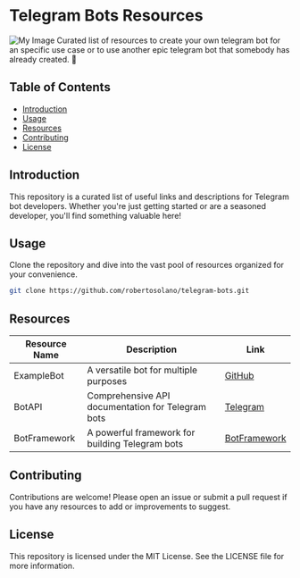 # Telegram Bots Resources
![My Image](./images/Telegram-banner.jpg)
Curated list of resources to create your own telegram bot for an specific use case or to use another epic telegram bot that somebody has already created. 🚀

## Table of Contents
- [Introduction](#introduction)
- [Usage](#usage)
- [Resources](#resources)
- [Contributing](#contributing)
- [License](#license)

## Introduction
This repository is a curated list of useful links and descriptions for Telegram bot developers. Whether you're just getting started or are a seasoned developer, you'll find something valuable here!

## Usage
Clone the repository and dive into the vast pool of resources organized for your convenience.

```bash
git clone https://github.com/robertosolano/telegram-bots.git
```
## Resources

| Resource Name | Description | Link |
|---------------|-------------|------|
| ExampleBot    | A versatile bot for multiple purposes | [GitHub](https://github.com/examplebot) |
| BotAPI        | Comprehensive API documentation for Telegram bots | [Telegram](https://core.telegram.org/bots/api) |
| BotFramework  | A powerful framework for building Telegram bots | [BotFramework](https://botframework.com/) |

## Contributing
Contributions are welcome! Please open an issue or submit a pull request if you have any resources to add or improvements to suggest.

## License
This repository is licensed under the MIT License. See the LICENSE file for more information.
